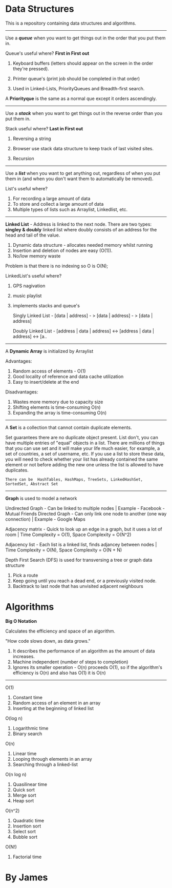 # Data Structures

This is a repository containing data structures and algorithms.

---------------

Use a _**queue**_ when you want to get things out in the order that you put them in.

Queue's useful where? **First in First out**

1. Keyboard buffers (letters should appear on the screen in the order they're pressed).

2. Printer queue's (print job should be completed in that order)
3. Used in Linked-Lists, PriorityQueues and Breadth-first search.

A **Priorityque** is the same as a normal que except it orders ascendingly.

-------------

Use a **_stack_** when you want to get things out in the reverse order than you put them in.

Stack useful where? **Last in First out**

1. Reversing a string

2. Browser use stack data structure to keep track of last visited sites.

3. Recursion

---

Use a **_list_** when you want to get anything out, regardless of when you put them in (and when you don't want them to automatically be removed).

List's useful where?

1. For recording a large amount of data
2. To store and collect a large amount of data
3. Multiple types of lists such as Arraylist, Linkedlist, etc.

---

**Linked List** - Address is linked to the next node. There are two types: **singley & doubly** linked list where doubly consists of an address for the head and tail of the value.

1. Dynamic data structure - allocates needed memory whilst running
2. Insertion and deletion of nodes are easy (O(1)).
3. No/low memory waste

Problem is that there is no indexing so O is O(N);

LinkedList's useful where?

1. GPS nagivation
2. music playlist
3. implements stacks and queue's


    Singly Linked List - [data | address] - > [data | address] - > [data | address] 

    Doubly Linked List - [address | data | address] <-> [address | data | address] <-> [a..

---

A **Dynamic Array** is initialized by Arraylist

Advantages:

1. Random access of elements - O(1)
2. Good locality of reference and data cache utilization
3. Easy to insert/delete at the end

Disadvantages: 

1. Wastes more memory due to capacity size
2. Shifting elements is time-consuming O(n)
3. Expanding the array is time-consuming O(n)

---

A **Set** is a collection that cannot contain duplicate elements. 

Set guarantees there are no duplicate object present. List don't, you can have multiple entries of "equal" objects in a list. There are millions of things that you can use set and it will make your life much easier, for example, a set of countries, a set of username, etc. If you use a list to store these data, you will need to check whether your list has already contained the same element or not before adding the new one unless the list is allowed to have duplicates.


    There can be  HashTables, HashMaps, TreeSets, LinkedHashSet, SortedSet, Abstract Set


---

**Graph** is used to model a network

Undirected Graph - Can be linked to multiple nodes | Example - Facebook - Mutual Friends
Directed Graph - Can only link one node to another (one way connection) | Example - Google Maps

Adjacency matrix - Quick to look up an edge in a graph, but it uses a lot of room | Time Complexity = O(1), Space Complexity = O(N^2)

Adjacency list - Each list is a linked list, finds adjancey between nodes | Time Complexity = O(N), Space Complexity = O(N + N)

Depth First Search (DFS) is used for transversing a tree or graph data structure
1. Pick a route
2. Keep going until you reach a dead end, or a previously visited node.
3. Backtrack to last node that has unvisited adjacent neighbours


# Algorithms

**Big O Notation**

Calculates the efficiency and space of an algorithm.

"How code slows down, as data grows."

1. It describes the performance of an algorithm as the amount of data increases.
2. Machine independent (number of steps to completion)
3. Ignores its smaller operation - O(n) proceeds O(1), so if the algorithm's efficiency is O(n) and also has O(1) it is O(n)

---

O(1) 
1. Constant time
2. Random access of an element in an array
3. Inserting at the beginning of linked list

O(log n) 
1. Logarithmic time
2. Binary search

O(n) 
1. Linear time
2. Looping through elements in an array
3. Searching through a linked-list

O(n log n) 
1. Quasilinear time
2. Quick sort 
3. Merge sort
4. Heap sort

O(n^2)
1. Quadratic time
2. Insertion sort
3. Select sort
4. Bubble sort

O(N!)
1. Factorial time


 # By James

